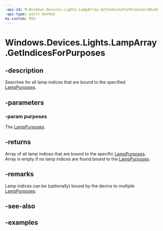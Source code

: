```yaml
---
-api-id: M:Windows.Devices.Lights.LampArray.GetIndicesForPurposes(Windows.Devices.Lights.LampPurposes)
-api-type: winrt method
ms.custom: RS5
---
```


<!-- Method syntax.
public int[] LampArray.GetIndicesForPurposes(LampPurposes purposes)
-->

# Windows.Devices.Lights.LampArray.GetIndicesForPurposes

## -description
Searches for all lamp indices that are bound to the specified [LampPurposes](lamppurposes.md).

## -parameters
### -param purposes
The [LampPurposes](lamppurposes.md).

## -returns
Array of all lamp indices that are bound to the specific [LampPurposes](lamppurposes.md).  Array is empty if no lamp indices are found bound to the [LampPurposes](lamppurposes.md).

## -remarks
Lamp indices can be (optionally) bound by the device to multiple [LampPurposes](lamppurposes.md).

## -see-also

## -examples

